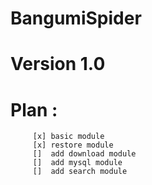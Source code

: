 # BangumiSpider
# Version 1.0

# Plan : 
         [x] basic module
         [x] restore module
         []  add download module
         []  add mysql module
         []  add search module
